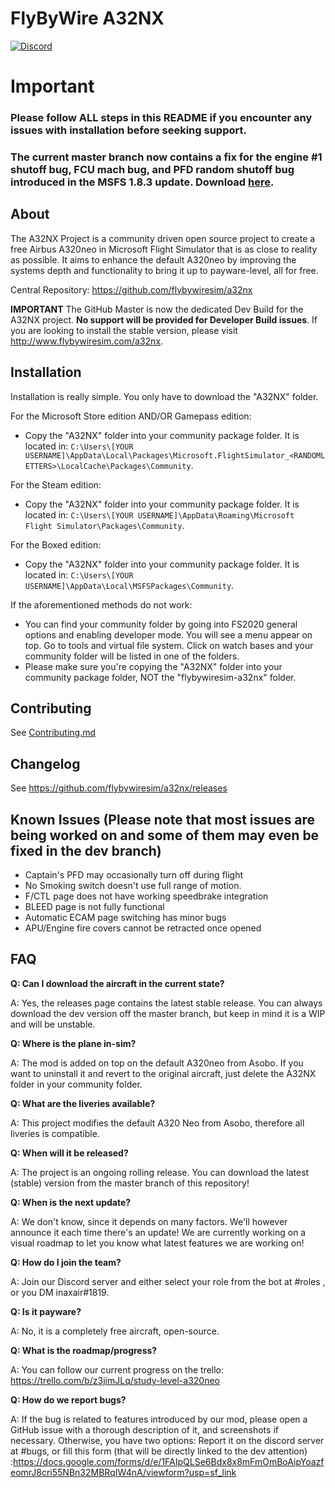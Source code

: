 # FlyByWire A32NX

[![Discord](https://img.shields.io/discord/738864299392630914.svg?label=&logo=discord&logoColor=ffffff&color=7389D8&labelColor=6A7EC2)](https://discord.gg/UjzuHMU)

# Important

### Please follow ALL steps in this README if you encounter any issues with installation before seeking support.

### The current master branch now contains a fix for the engine #1 shutoff bug, FCU mach bug, and PFD random shutoff bug introduced in the MSFS 1.8.3 update. Download [here](https://github.com/flybywiresim/a32nx/archive/master.zip).

## About
The A32NX Project is a community driven open source project to create a free Airbus A320neo in Microsoft Flight Simulator that is as close to reality as possible. It aims to enhance the default A320neo by improving the systems depth and functionality to bring it up to payware-level, all for free.

Central Repository: https://github.com/flybywiresim/a32nx

**IMPORTANT** The GitHub Master is now the dedicated Dev Build for the A32NX project. **No support will be provided for Developer Build issues**. If you are looking to install the stable version, please visit http://www.flybywiresim.com/a32nx.

## Installation
Installation is really simple. You only have to download the "A32NX" folder.

For the Microsoft Store edition AND/OR Gamepass edition:
* Copy the "A32NX" folder into your community package folder. It is located in:
`C:\Users\[YOUR USERNAME]\AppData\Local\Packages\Microsoft.FlightSimulator_<RANDOMLETTERS>\LocalCache\Packages\Community`.

For the Steam edition:
* Copy the "A32NX" folder into your community package folder. It is located in:
`C:\Users\[YOUR USERNAME]\AppData\Roaming\Microsoft Flight Simulator\Packages\Community`.

For the Boxed edition:
* Copy the "A32NX" folder into your community package folder. It is located in:
`C:\Users\[YOUR USERNAME]\AppData\Local\MSFSPackages\Community`.

If the aforementioned methods do not work:
* You can find your community folder by going into FS2020 general options and enabling developer mode. You will see a menu appear on top. Go to tools and virtual file system. Click on watch bases and your community folder will be listed in one of the folders.
* Please make sure you're copying the "A32NX" folder into your community package folder, NOT the "flybywiresim-a32nx" folder.

## Contributing

See [Contributing.md](.github/Contributing.md)

## Changelog

See https://github.com/flybywiresim/a32nx/releases

## Known Issues (Please note that most issues are being worked on and some of them may even be fixed in the dev branch)
- Captain's PFD may occasionally turn off during flight
- No Smoking switch doesn't use full range of motion.
- F/CTL page does not have working speedbrake integration
- BLEED page is not fully functional
- Automatic ECAM page switching has minor bugs
- APU/Engine fire covers cannot be retracted once opened

## FAQ

**Q: Can I download the aircraft in the current state?**

A: Yes, the releases page contains the latest stable release. You can always download the dev version off the master branch, but keep in mind it is a WIP and will be unstable.

**Q: Where is the plane in-sim?**

A: The mod is added on top on the default A320neo from Asobo. If you want to uninstall it and revert to the original aircraft, just delete the A32NX folder in your community folder.

**Q: What are the liveries available?**

A: This project modifies the default A320 Neo from Asobo, therefore all liveries is compatible.

**Q: When will it be released?**

A: The project is an ongoing rolling release. You can download the latest (stable) version from the master branch of this repository!

**Q: When is the next update?**

A: We don't know, since it depends on many factors. We'll however announce it each time there's an update! We are currently working on a visual roadmap to let you know what latest features we are working on!

**Q: How do I join the team?**

A: Join our Discord server and either select your role from the bot at #roles , or you DM inaxair#1819.

**Q: Is it payware?**

A: No, it is a completely free aircraft, open-source.

**Q: What is the roadmap/progress?**

A: You can follow our current progress on the trello: https://trello.com/b/z3jimJLq/study-level-a320neo

**Q: How do we report bugs?**

A: If the bug is related to features introduced by our mod, please open a GitHub issue with a thorough description of it, and screenshots if necessary. Otherwise, you have two options: Report it on the discord server at #bugs, or fill this form (that will be directly linked to the dev attention) :https://docs.google.com/forms/d/e/1FAIpQLSe6Bdx8x8mFmOmBoAipYoazfeomrJ8cri55NBn32MBRqIW4nA/viewform?usp=sf_link
